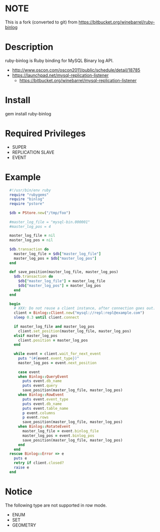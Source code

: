 NOTE
====

This is a fork (converted to git) from https://bitbucket.org/winebarrel/ruby-binlog

Description
===========

ruby-binlog is Ruby binding for MySQL Binary log API.

* http://www.oscon.com/oscon2011/public/schedule/detail/18785
* https://launchpad.net/mysql-replication-listener
  * https://bitbucket.org/winebarrel/mysql-replication-listener

Install
=======

gem install ruby-binlog

Required Privileges
===================

* SUPER
* REPLICATION SLAVE
* EVENT

Example
=======

``` ruby
  #!/usr/bin/env ruby
  require "rubygems"
  require "binlog"
  require "pstore"
  
  $db = PStore.new("/tmp/foo")
  
  #master_log_file = "mysql-bin.000001"
  #master_log_pos = 4
  
  master_log_file = nil
  master_log_pos = nil
  
  $db.transaction do
    master_log_file = $db["master_log_file"]
    master_log_pos = $db["master_log_pos"]
  end
  
  def save_position(master_log_file, master_log_pos)
    $db.transaction do
      $db["master_log_file"] = master_log_file
      $db["master_log_pos"] = master_log_pos
    end
  end
  
  begin
    # XXX: Do not reuse a client instance, after connection goes out.
    client = Binlog::Client.new("mysql://repl:repl@example.com")
    sleep 0.3 until client.connect
  
    if master_log_file and master_log_pos
      client.set_position(master_log_file, master_log_pos)
    elsif master_log_pos
      client.position = master_log_pos
    end
  
    while event = client.wait_for_next_event
      puts "(#{event.event_type})"
      master_log_pos = event.next_position
  
      case event
      when Binlog::QueryEvent
        puts event.db_name
        puts event.query
        save_position(master_log_file, master_log_pos)
      when Binlog::RowEvent
        puts event.event_type
        puts event.db_name
        puts event.table_name
        p event.columns
        p event.rows
        save_position(master_log_file, master_log_pos)
      when Binlog::RotateEvent
        master_log_file = event.binlog_file
        master_log_pos = event.binlog_pos
        save_position(master_log_file, master_log_pos)
      end
    end
  rescue Binlog::Error => e
    puts e
    retry if client.closed?
    raise e
  end
```

Notice
======

The following type are not supported in row mode.

* ENUM
* SET
* GEOMETRY
